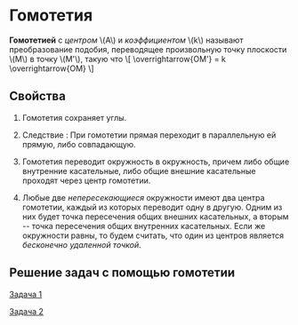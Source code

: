 # Гомотетия

**Гомотетией** с *центром* \\(A\\) и *коэффициентом* \\(k\\) называют 
преобразование подобия, переводящее произвольную точку плоскости 
\\(M\\) в точку \\(M'\\), такую что 
\\[
    \overrightarrow{OM'} = k \overrightarrow{OM}
\\]


<!---
## Определение и следствия
-->

## Свойства
1) Гомотетия сохраняет углы.

1) Следствие : При гомотетии прямая переходит в параллельную ей прямую, либо совпадающую.

2) Гомотетия переводит окружность в окружность, причем либо общие внутренние 
касательные, либо общие внешние касательные проходят через центр гомотетии.

3) Любые две *непересекающиеся* окружности имеют два центра гомотетии, 
каждый из которых переводит одну в другую. Одним из них будет точка 
пересечения общих внешних касательных, а вторым -- точка пересечения 
общих внутренних касательных. Если же окружности равны, то будем считать, 
что один из центров является *бесконечно удаленной точкой*. 

## Решение задач с помощью гомотетии

[Задача 1](../facts/fact_1.md)

[Задача 2](../facts/fact_2.md)

